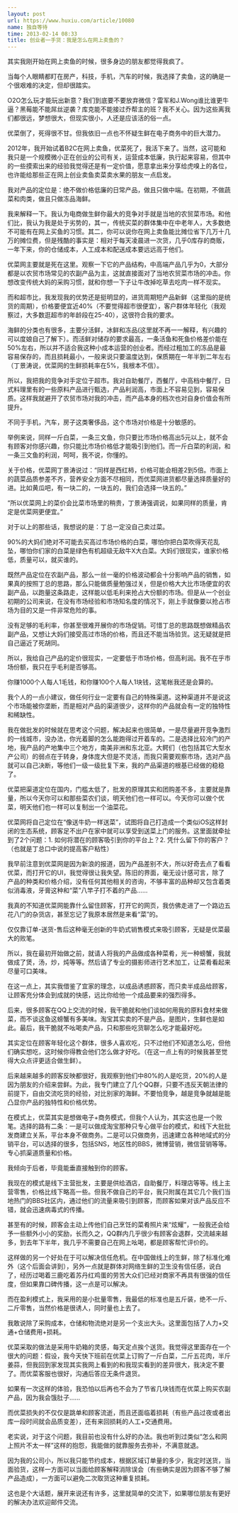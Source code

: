 ```yaml
---
layout: post
url: https://www.huxiu.com/article/10080
name: 独自等待
time: 2013-02-14 08:33
title: 创业者一手货：我是怎么在网上卖鱼的？
---
```

其实我刚开始在网上卖鱼的时候，很多身边的朋友都觉得我疯了。

当每个人眼睛都盯在房产，科技，手机，汽车的时候，我选择了卖鱼，这的确是一个很艰难的决定，但却很踏实。

O2O怎么玩才能玩出新意？我们到底要不要放弃微信？雷军和J.Wong谁比谁更牛逼？黑莓能不能屌丝逆袭？库克能不能接过乔帮主的班？我不关心。因为这些离我们都很远，梦想很大，但现实很小，人还是应该活的俗一点。

优菜倒了，死得很不甘。但我依旧一点也不怀疑生鲜在电子商务中的巨大潜力。

2012年，我开始试着B2C在网上卖鱼，优菜死了，我活下来了。当然，这可能和我只是一个规模微小正在创业的公司有关，运营成本低廉，执行起来容易，但其中的一些摸索出来的经验我觉得还是有一定价值，愿意拿出来分享给虎嗅上的各位，也许能给那些正在网上创业卖鱼卖菜卖水果的朋友一点启发。

我对产品的定位是：绝不做价格低廉的日常产品，做且只做中端。在初期，不做蔬菜和肉类，做且只做冻品海鲜。

我来解释一下。我认为电商做生鲜你最大的竞争对手就是当地的农贸菜市场。和他们比，我认为我是处于劣势的，其一，传统买菜的群体集中在中老年人，大多数绝不可能有在网上买鱼的习惯。其二，你可以说你在网上卖鱼能比摊位省下几万十几万的摊位费，但是残酷的事实是：相对于每天凌晨进一次货，几乎0库存的商贩，一年下来，你的仓储成本，人工成本和配送成本要远远高于他们。

优菜网主要就是死在这里。观察一下它的产品结构，中高端产品几乎为0，大部分都是以农贸市场常见的农副产品为主，这就直接面对了当地农贸菜市场的冲击。你想改变传统大妈的采购习惯，就和你想一下子让牛改掉吃草去吃肉一样不现实。

而和超市比，我发现我的优势还是挺明显的，进货周期短产品新鲜（这里指的是统货的周期），价格要便宜近40%（不要觉得超市很便宜），客户群体年轻化（我观察过，大多数逛超市的年龄段在25-40），这很符合我的要求。

海鲜的分类也有很多，主要分活鲜，冰鲜和冻品(这里就不再一一解释，有兴趣的可以度娘自己了解下）。而活鲜对储存的要求最高，一条活鱼和死鱼价格差价能在50%左右，所以并不适合我这种小成本运营的创业者。而经过粗加工的冻品是最容易保存的，而且损耗最小，一般来说只要温度达到，保质期在一年半到二年左右（丁景涛说，优菜网的生鲜损耗率在5%，我根本不信）。

所以，我把我的竞争对手定位于超市。我对自助餐厅，西餐厅，中高档中餐厅，日式料理里有的一些原料产品进行甄选，产品利润高，市面上不容易见到，容易保质。这样我就避开了农贸市场对我的冲击，而产品本身的档次也对自身价值会有所提升。

不同于手机，汽车，房子这类奢侈品，这个市场对价格是十分敏感的。

举例来说，同样一斤白菜，一条三文鱼，你只要比市场价格高出5元以上，就不会有顾客对你感兴趣，你只能比市场价格低才能吸引到他们。而一斤白菜的利润，和一条三文鱼的利润，呵呵，我不说，你懂的。

关于价格，优菜网丁景涛说过：“同样是西红柿，价格可能会相差2到5倍。市面上的蔬菜品质参差不齐，营养安全方面不尽相同，而优菜网进货都尽量选择质量好的进。比如黄瓜吧，有一块二的，一块五的，我们会选择一块五的。”

“所以优菜网上的菜价会比菜市场里的稍贵，丁景涛强调说，如果同样的质量，肯定是优菜网更便宜。”

对于以上的那些话，我想说的是：丁总一定没自己卖过菜。

90%的大妈们绝对不可能去买高过市场价格的白菜，哪怕你把白菜吹得天花乱坠，哪怕你们家的白菜是绿色有机超级无敌牛X大白菜。大妈们很现实，谁家价格低，质量可以，就买谁的。

既然产品定位在农副产品，那么一丝一毫的价格波动都会十分影响产品的销售，如果真的按照丁总的思路，那么只能做质量勉强过关，但是价格大大比市场便宜的农副产品，以跑量这条路走，这样能以低毛利来抢占大份额的市场。但是从一个创业初期的公司来说，在没有市场经验和市场知名度的情况下，刚上手就像要以抢占市场为目的又是一件非常危险的事。

没有足够的毛利率，你甚至很难开展你的市场促销。可惜丁总的思路既想做精品农副产品，又想让大妈们接受高过市场的价格，而且还不能当场验货。这无疑就是把自己逼近了死胡同。

所以，我给自己产品的定价很现实，一定要低于市场价格，但高利润。我不在乎市场份额，我只在乎毛利是否够高。

你赚1000个人每人1毛钱，和你赚100个人每人1块钱，这笔帐我还是会算的。

我个人的一点小建议，做任何行业一定要有自己的特殊渠道。这种渠道并不是说这个市场能被你垄断，而是相对产品的渠道很少，这样你的产品就会有一定的独特性和稀缺性。

我在做批发的时候就在思考这个问题，解决起来也很简单，一是尽量避开竞争激烈的一线城市，没办法，你光着脚的怎么能跑得过开着车的。二是选择比较冷门的产地，我产品的产地集中三个地方，南美非洲和东北亚。大鳄们（也包括其它大型水产公司）的弱点在于转身，身体庞大但是不灵活，而我只需要观察市场，选对产品就可以自己决断，等他们一级一级批复下来，我的产品渠道的根基已经做的稳稳了。

优菜把渠道定位在国内，门槛太低了，批发的原理其实和团购差不多，主要就是靠量，所以今天你可以和那些菜农们谈，明天他们也一样可以。今天你可以做个优菜，明天他们也一样可以复制出一个油菜花。

优菜网将自己定位在“像送牛奶一样送菜”，试图将自己打造成一个类似iOS这样封闭的生态系统，顾客足不出户在家中就可以享受到送菜上门的服务。这里面就牵扯到了2个问题：1. 如何将潜在的顾客吸引到你的平台上？2. 凭什么留下你的客户？（也就是丁总口中说的提高客户粘性）

我早前注意到优菜网是因为新浪的报道，因为产品差别不大，所以好奇去点了看看优菜，而打开它的UI，我觉得很让我失望。陈旧的界面，毫无设计感可言，除了产品的种类和价格介绍，没有任何其他相关的咨询，不够丰富的品种却又包含着类似消毒液，牙膏这种和“菜”八竿子打不着的产品……

我真的不知道优菜网能靠什么留住顾客，打开它的网页，我仿佛走进了一个路边五花八门的杂货店，甚至忘记了我原本居然是来看“菜”的。

仅仅靠订单-送货-售后这种毫无创新的牛奶式销售模式来吸引顾客，无疑是优菜最大的败笔。

所以，我在最初开始做之前，就请人将我的产品做成各种菜肴，光一种螃蟹，我就做成了煲，汤，炒，炖等等。然后请了专业的摄影师进行艺术加工，让菜肴看起来尽量可口美味。

在这一点上，其实我借鉴了宜家的理念，以成品诱惑顾客，而只卖半成品给顾客，让顾客充分体会到成就的快感，远比你给他一个成品要来的强烈得多。

后来，很多顾客在QQ上交流的时候，我干脆就和他们谈如何用我的原料食材来做菜，而不谈这鱼这螃蟹有多美味。淘宝其实卖的不是产品，是图片，生鲜也是如此。最后，我干脆就不吆喝卖产品，只和那些吃货聊怎么吃才能最好吃。

其实定位在顾客年轻化这个群体，很多人喜欢吃，只不过他们不知道怎么吃，但他们确实想吃，这时候你得教会他们怎么做才好吃。（在这一点上有的时候我甚至觉得大众点评更适合做生鲜）。

后来越来越多的顾客反映都很好，我观察到他们中80%的人是吃货，20%的人是因为朋友的介绍来尝鲜。为此，我专门建立了几个QQ群，只要不违反天朝法律的前提下，自由交流吃货的经验，对比别家的海鲜。不要怕竞争，越是竞争就越是能凸显你产品的独特性和价格优势。

在模式上，优菜其实是想做电子+商务模式，但我个人认为，其实这也是一个败笔。选择的路有二条：一是可以做成淘宝那种只专心做平台的模式，和线下大批批发商建立关系，平台本身不做商务。二是可以只做商务，迅速建立各种地域式的分销平台，可以选择的很多，包括SNS，地区性的BBS，微博营销，微信营销等等。专心抓渠道质量和价格。

我倾向于后者，毕竟能垂直接触到你的顾客。

我现在的模式是线下主营批发，主要是供给酒店，自助餐厅，料理店等等。线上主营零售，价格比线下略高一些。但我不做自己的平台，我只附属在其它几个我们当地热门的BBS社区内，通过他们的流量来吸引到顾客，而顾客如果对该产品反应不错，就会迅速病毒式的传播。

甚至有的时候，顾客会主动上传他们自己烹饪的菜肴照片来“炫耀”，一般我还会给予一些额外小小的奖励，长而久之，QQ群内几乎很少有顾客会退群，交流越来越多，到去年下半年，我几乎不需要自己在网上吆喝，都是顾客帮忙评价的。

这样做的另一个好处在于可以解决信任危机。在中国做线上的生鲜，除了标准化难外（这个后面会讲到），另外一点就是群体对网络生鲜的卫生没有信任感，说白了，经历过喝着三鹿吃着苏丹红鸡蛋的劳苦大众们已经对商家不再具有很强的信任度，但如果靠口碑传播，这一点是可以解决。

而在盈利模式上，我采用的是小批量零售，我最低的标准也是五斤装，绝不一斤、二斤零售，当然价格是很诱人，同时量也上去了。

我敢说除了采购成本，仓储和物流绝对是另一个支出大头。这里面包括了人力+交通+仓储费用+损耗。

优菜采取的做法是采用牛奶箱的灵感，每天定点挨个送货。我觉得这里面存在一个很大的问题：假设，我今天快下班前在优菜上订购了一斤白菜，二斤五花肉，半斤姜蒜，但我回到家发现其实我网上看到的和我现实看到的差异很大，我决定不要了。而优菜客服也很好，沟通后答应无条件退货。

如果有一次这样的体验，我恐怕以后再也不会为了节省几块钱而在优菜上购买农副产品，因为我会饿肚子……

而优菜损失的不仅仅是跳单和顾客流逝，而且还面临着损耗（有些产品过夜或者出库一段时间就会品质变差），还有来回损耗的人工+交通费用。

老实说，对于这个问题，我目前也没有什么好的办法。我也听到过类似“怎么和网上照片不太一样”这样的抱怨，我能做的就靠服务去弥补，不满意就退。

因为我的公司小，所以我只能节约成本，根据区域订单量的多少，我定时送货，当面验货，这样一方面可以当面给顾客解释消除误会（有些确实是因为顾客不够了解产品造成），一方面可以避免二次取货这种重复损耗。

这也是个大话题，展开来说还有许多，这里就简单的交流下，如果哪位朋友有更好的解决办法欢迎邮件交流。

